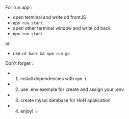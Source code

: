 For run app :
-  open terminal and write cd frontJS 
-  `npm run start`
- open other terminal window and write cd back 
-  `npm run start` 

or

-  use `cd back && npm run go` 

Don't forget : 
- 1. install dependencies with `npm i`
- 2. use .env.exemple for create and assign your .env
- 3. create mysql database for HoH application 
- 4. enjoy! :boom:
